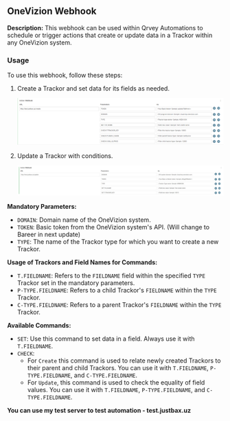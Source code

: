## OneVizion Webhook

**Description:** This webhook can be used within Qrvey Automations to schedule or trigger actions that create or update data in a Trackor within any OneVizion system.

### Usage

To use this webhook, follow these steps:

1. Create a Trackor and set data for its fields as needed.

   ![Create trackor](documents/1.png)

2. Update a Trackor with conditions.

   ![Update trackor](documents/2.png)

**Mandatory Parameters:**

- `DOMAIN`: Domain name of the OneVizion system.
- `TOKEN`: Basic token from the OneVizion system's API. (Will change to Bareer in next update)
- `TYPE`: The name of the Trackor type for which you want to create a new Trackor.

**Usage of Trackors and Field Names for Commands:**

- `T.FIELDNAME`: Refers to the `FIELDNAME` field within the specified `TYPE` Trackor set in the mandatory parameters.
- `P-TYPE.FIELDNAME`: Refers to a child Trackor's `FIELDNAME` within the `TYPE` Trackor.
- `C-TYPE.FIELDNAME`: Refers to a parent Trackor's `FIELDNAME` within the `TYPE` Trackor.

**Available Commands:**

- `SET`: Use this command to set data in a field. Always use it with `T.FIELDNAME`.
- `CHECK`:
  - For `Create` this command is used to relate newly created Trackors to their parent and child Trackors. You can use it with `T.FIELDNAME`, `P-TYPE.FIELDNAME`, and `C-TYPE.FIELDNAME`.
  - For `Update`, this command is used to check the equality of field values. You can use it with `T.FIELDNAME`, `P-TYPE.FIELDNAME`, and `C-TYPE.FIELDNAME`.

**You can use my test server to test automation - test.justbax.uz**
